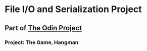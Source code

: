 # File I/O and Serialization Project
## Part of [The Odin Project](http://www.theodinproject.com/ruby-programming/file-i-o-and-serialization)
### Project: The Game, Hangman
